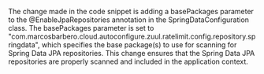 The change made in the code snippet is adding a basePackages parameter to the @EnableJpaRepositories annotation in the SpringDataConfiguration class. The basePackages parameter is set to "com.marcosbarbero.cloud.autoconfigure.zuul.ratelimit.config.repository.springdata", which specifies the base package(s) to use for scanning for Spring Data JPA repositories. This change ensures that the Spring Data JPA repositories are properly scanned and included in the application context.
